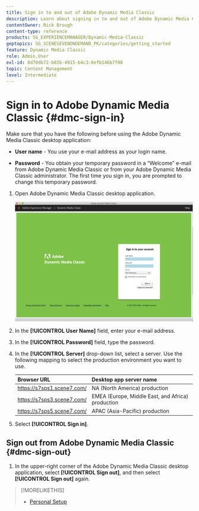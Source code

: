 ```yaml
---
title: Sign in to and out of Adobe Dynamic Media Classic
description: Learn about signing in to and out of Adobe Dynamic Media Classic and connecting to a production environment server in North America (NA), or Europe, Middle East, Africa (EMEA), or Asia-Pacific (APAC).
contentOwner: Rick Brough
content-type: reference
products: SG_EXPERIENCEMANAGER/Dynamic-Media-Classic
geptopics: SG_SCENESEVENONDEMAND_PK/categories/getting_started
feature: Dynamic Media Classic
role: Admin,User
exl-id: 8d70db72-b02b-4915-b4c3-6efb146b7f08
topic: Content Management
level: Intermediate
---
```

<!-- UPDATE THIS TOPIC AFTER DECEMBER 31, 2020!!!!! -->

# Sign in to Adobe Dynamic Media Classic {#dmc-sign-in}

Make sure that you have the following before using the Adobe Dynamic Media Classic desktop application:

* **User name** - You use your e-mail address as your login name.

* **Password** - You obtain your temporary password in a “Welcome” e-mail from Adobe Dynamic Media Classic or from your Adobe Dynamic Media Classic administrator. The first time you sign in, you are prompted to change this temporary password.

1. Open Adobe Dynamic Media Classic desktop application.

    ![Adobe Dynamic Media Classic sign in](/help/using/assets/dmclassic-login1.png)

1. In the **[!UICONTROL User Name]** field, enter your e-mail address.
1. In the **[!UICONTROL Password]** field, type the password.
1. In the **[!UICONTROL Server]** drop-down list, select a server. 
Use the following mapping to select the production environment you want to use.

    | Browser URL | Desktop app server name |
    | --- | --- |
    | https://s7sps1.scene7.com/ | NA (North America) production |
    | https://s7sps3.scene7.com/ | EMEA (Europe, Middle East, and Africa) production |
    | https://s7sps5.scene7.com/ | APAC (Asia-Pacific) production |

1. Select **[!UICONTROL Sign in]**.

## Sign out from Adobe Dynamic Media Classic {#dmc-sign-out} 

1. In the upper-right corner of the Adobe Dynamic Media Classic desktop application, select **[!UICONTROL Sign out]**, and then select **[!UICONTROL Sign out]** again.

>[!MORELIKETHIS]
>
>* [Personal Setup](personal-setup.md#personal_setup)
